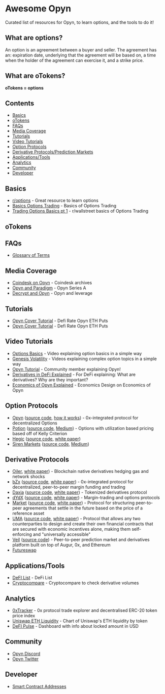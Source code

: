 # Awesome Opyn

Curated list of resources for Opyn, to learn options, and the tools to do it!

## What are options? 
An option is an agreement between a buyer and seller. The agreement has an: expiration date, underlying that the agreement will be based on, a time when the holder of the agreement can exercise it, and a strike price. 

## What are oTokens?
**oTokens = options**

## Contents
- [Basics](#basics)
- [oTokens](#oTokens)
- [FAQs](#faqs)
- [Media Coverage](#media-coverage)
- [Tutorials](#tutorials)
- [Video Tutorials](#video-tutorials) 
- [Option Protocols](#option-protocols)
- [Derivative Protocols/Prediction Markets](#derivative-protocols)
- [Applications/Tools](#applications-tools)
- [Analytics](#analytics)
- [Community](#community)
- [Developer](#developer)

<a name="basics" />

## Basics

- [r/options](https://www.reddit.com/r/options/) - Great resource to learn options 
- [Basics Options Trading](https://blog.quantinsti.com/basics-options-trading/) - Basics of Options Trading 
- [Trading Options Basics pt 1](https://www.reddit.com/r/thewallstreet/comments/6vor4u/trading_options_basics_part_1/) - r/wallstreet basics of Options Trading 


<a name="oTokens" />

## oTokens

<a name="faqs" />

## FAQs

- [Glossary of Terms](https://medium.com/opyn/a-beginners-guide-to-defi-options-opyn-v2-4d64f91acc84#bca3)

<a name="media-coverage" />

## Media Coverage 


- [Coindesk on Opyn](https://www.coindesk.com/tag/opyn) - Coindesk archives 
- [Opyn and Paradigm](https://www.theblockcrypto.com/linked/93603/opyn-defi-options-series-a-paradigm) - Opyn Series A 
- [Decrypt and Opyn](https://decrypt.co/8681/opyn-now-lets-trade-ethereum-six) - Opyn and leverage



<a name="tutorials" />

## Tutorials

- [Opyn Cover Tutorial](https://defirate.com/opyn-cover-tutorial/) - Defi Rate Opyn ETH Puts 
- [Opyn Cover Tutorial](https://defirate.com/opyn-cover-tutorial/) - Defi Rate Opyn ETH Puts 



<a name="video-tutorials" />

## Video Tutorials

- [Options Basics](https://www.youtube.com/watch?v=w6DZn6BRsxo&feature=emb_imp_woyt) - Video explaining option basics in a simple way 
- [Genesis Volatility](https://www.youtube.com/channel/UCW4nDdo46EjaDEd5R2RrkEw) - Videos explaining complex option topics in a simple way 
- [Opyn Tutorial](https://www.youtube.com/watch?v=wr4jaCG8zmk) - Community member explaining Opyn!
- [Derivatives in DeFi Explained](https://www.youtube.com/watch?v=QxoqPZRw9y4) - For DeFi explaining: What are derivatives? Why are they important?
- [Economics of Opyn Explained](https://www.youtube.com/watch?v=KtYLCLp6i6o) - Economics Design on Economics of Opyn


<a name="option-protocols" />

## Option Protocols

- [Opyn](https://opyn.co/) ([source code](https://github.com/opynfinance), [how it works](https://opyn.gitbook.io/opyn/faq)) - 0x-integrated protocol for decentralized Options 
- [Potion](https://potion.fi/#/) ([source code](https://github.com/potion-labs), [Medium](https://medium.com/@PotionLabs)) - Options with utilization based pricing based off of Kelly Criterion 
- [Hegic](https://www.hegic.co/) ([source code](https://github.com/hegic), [white paper](https://github.com/hegic/whitepaper/blob/master/Hegic%20Protocol%20Whitepaper.pdf))
- [Siren Markets](https://sirenmarkets.com/) ([source code](https://github.com/sirenmarkets/), [Medium](https://sirenmarkets.medium.com/)) 


<a name="derivative-protocols" />

## Derivative Protocols 

- [Oiler](oiler.network), [white paper](https://docs.oiler.network)) - Blockchain native derivatives hedging gas and network shocks 
- [bZx](https://b0x.network) ([source code](https://github.com/bZxNetwork), [white paper](https://b0x.network/pdfs/bZx_white_paper.pdf)) - 0x-integrated protocol for decentralized, peer-to-peer margin funding and trading
- [Daxia](https://www.daxia.us) ([source code](https://github.com/DecentralizedDerivatives), [white paper](https://github.com/DecentralizedDerivatives/DRCT_standard/blob/master/InDepthOverview.md)) - Tokenized derivatives protocol
- [dYdX](https://dydx.exchange) ([source code](https://github.com/dydxprotocol/protocol_v1), [white paper](https://whitepaper.dydx.exchange/)) - Margin-trading and options protocols
- [Market](https://marketprotocol.io) ([source code](https://github.com/MARKETProtocol), [white paper](https://marketprotocol.io/assets/MARKET_Protocol-Whitepaper.pdf)) - Protocol for structuring peer-to-peer agreements that settle in the future based on the price of a reference asset
- [UMA](https://umaproject.org) ([source code](https://github.com/umaprotocol), [white paper](https://umaproject.org/UMA-whitepaper.pdf)) - Protocol that allows any two counterparties to design and create their own financial contracts that are secured with economic incentives alone, making them self-enforcing and "universally accessible" 
- [Veil](https://veil.co) ([source code](https://github.com/veilco)) - Peer-to-peer prediction market and derivatives platform built on top of Augur, 0x, and Ethereum
- [Futureswap](https://www.futureswap.com/) 



<a name="applications-tools" />

## Applications/Tools 

- [DeFI List](https://defipulse.com/defi-list/) - DeFi List 
- [Cryptocompare](https://www.cryptocompare.com/) - Cryptocompare to check derivative volumes 





<a name="analytics" />

## Analytics 

- [0xTracker](https://0xtracker.com) - 0x protocol trade explorer and decentralised ERC-20 token price index
- [Uniswap ETH Liquidity](https://mikemcdonald.github.io/uniswap/eth-token-liquidity) - Chart of Uniswap's ETH liquidity by token
- [DeFI Pulse](https://defipulse.com/) - Dashboard with info about locked amount in USD

<a name="community" />

## Community

- [Opyn Discord](https://discord.com/invite/2NFdXaE)
- [Opyn Twitter](https://twitter.com/opyn_)

<a name="developer" />

## Developer

- [Smart Contract Addresses](https://opyn.gitbook.io/opyn/get-started/abis-smart-contract-addresses)


